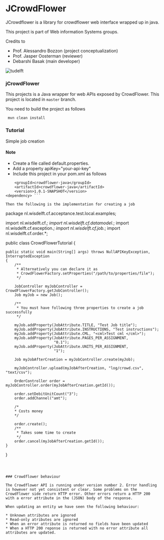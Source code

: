 JCrowdFlower
=======
JCrowdflower is a library for crowdflower web interface wrapped up in java.

This project is part of Web information Systems groups.


Credits to

- Prof. Alessandro Bozzon (project conceptualization)
- Prof. Jasper Oosterman (reviewer)
- Debarshi Basak (main developer)

![tudelft](http://www.se.ewi.tudelft.nl/dmcd2011/images/TU-Delft_logo.gif)

### jCrowdFlower

This projects is a Java wrapper for web APIs exposed by CrowdFlower. This project is located in `master` branch.

You need to build the project as follows

```  mvn clean install ```


### Tutorial

Simple job creation

#### Note
- Create a file called default.properties.
- Add a property apiKey="your-api-key"
- Include this project in your pom.xml as follows

``` <dependency>
    <groupId>crowdflower-java</groupId>
    <artifactId>crowdflower-java</artifactId>
    <version>1.0.1-SNAPSHOT</version>
<dependency> ```

Then the following is the implementation for creating a job

```
package nl.wisdelft.cf.acceptance.test.local.examples;

import nl.wisdelft.cf.*;
import nl.wisdelft.cf.datamodel.*;
import nl.wisdelft.cf.exception.*;
import nl.wisdelft.cf.job.*;
import nl.wisdelft.cf.order.*;

public class CrowdFlowerTutorial {

    public static void main(String[] args) throws NullAPIKeyException, InterruptedException
    {
        /**
         * Alternatively you can declare it as
         * CrowdFlowerFactory.setProperties("/path/to/properties/file");
         */

        JobController myJobController = CrowdFlowerFactory.getJobController();
        Job myJob = new Job();

        /**
         * You must have following three properties to create a job successfully
         */

        myJob.addProperty(JobAttribute.TITLE, "Test Job title");
        myJob.addProperty(JobAttribute.INSTRUCTIONS, "Test instructions");
        myJob.addProperty(JobAttribute.CML, "<cml>Test cml </cml>");
        myJob.addProperty(JobAttribute.PAGES_PER_ASSIGNMENT,
                          "0.1");
        myJob.addProperty(JobAttribute.UNITS_PER_ASSIGNMENT,
                          "1");

        Job myJobAfterCreation = myJobController.create(myJob);

        myJobController.upload(myJobAfterCreation, "log/crowd.csv", "text/csv");

        OrderController order = myJobController.order(myJobAfterCreation.getId());

        order.setDebitUnitCount("3");
        order.addChannel("amt");

        /*
        * Costs money
        */

        order.create();
        /**
         * Takes some time to create
         */
        order.cancel(myJobAfterCreation.getId());
    }
}

```



### Crowdflower behaviour

The Crowdflower API is running under version number 2. Error handling is however not yet consistent or clear. Some problems on the Crowdflower side return HTTP error. Other errors return a HTTP 200 with a error attribute in the (JSON) body of the response.

When updating an entity we have seen the following behaviour:

* Unknown attributes are ignored
* Read-only atributes are ignored
* When an error attribute is returned no fields have been updated
* When a HTTP 200 reponse is returned with no error attribute all attributes are updated.

